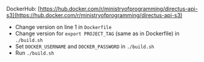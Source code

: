 DockerHub: [https://hub.docker.com/r/ministryofprogramming/directus-api-s3](https://hub.docker.com/r/ministryofprogramming/directus-api-s3)

- Change version on line 1 in `Dockerfile`
- Change version for `export PROJECT_TAG` (same as in Dockerfile) in `./build.sh`
- Set `DOCKER_USERNAME` and `DOCKER_PASSWORD` in `./build.sh`
- Run `./build.sh`
